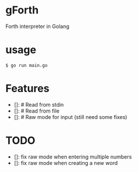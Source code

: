 # gForth
Forth interpreter in Golang
# usage
```
$ go run main.go
```
# Features
* []: # Read from stdin
* []: # Read from file
* []: # Raw mode for input (still need some fixes)
# TODO
* []: fix raw mode when entering multiple numbers
* []: fix raw mode when creating a new word